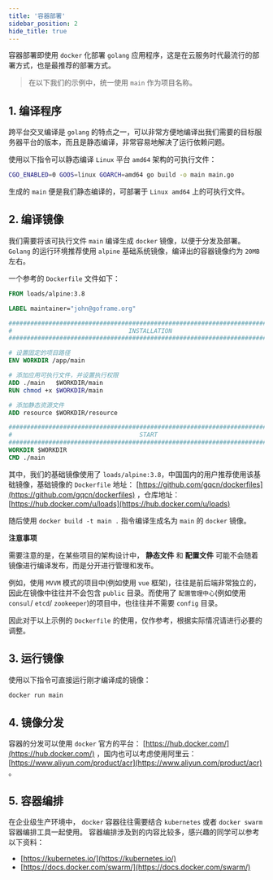 ```yaml
---
title: '容器部署'
sidebar_position: 2
hide_title: true
---
```


容器部署即使用 `docker` 化部署 `golang` 应用程序，这是在云服务时代最流行的部署方式，也是最推荐的部署方式。

> 在以下我们的示例中，统一使用 `main` 作为项目名称。

## 1\. 编译程序

跨平台交叉编译是 `golang` 的特点之一，可以非常方便地编译出我们需要的目标服务器平台的版本，而且是静态编译，非常容易地解决了运行依赖问题。

使用以下指令可以静态编译 `Linux` 平台 `amd64` 架构的可执行文件：

```bash
CGO_ENABLED=0 GOOS=linux GOARCH=amd64 go build -o main main.go
```

生成的 `main` 便是我们静态编译的，可部署于 `Linux amd64` 上的可执行文件。

## 2\. 编译镜像

我们需要将该可执行文件 `main` 编译生成 `docker` 镜像，以便于分发及部署。 `Golang` 的运行环境推荐使用 `alpine` 基础系统镜像，编译出的容器镜像约为 `20MB` 左右。

一个参考的 `Dockerfile` 文件如下：

```dockerfile
FROM loads/alpine:3.8

LABEL maintainer="john@goframe.org"

###############################################################################
#                                INSTALLATION
###############################################################################

# 设置固定的项目路径
ENV WORKDIR /app/main

# 添加应用可执行文件，并设置执行权限
ADD ./main   $WORKDIR/main
RUN chmod +x $WORKDIR/main

# 添加静态资源文件
ADD resource $WORKDIR/resource

###############################################################################
#                                   START
###############################################################################
WORKDIR $WORKDIR
CMD ./main
```

其中，我们的基础镜像使用了 `loads/alpine:3.8`，中国国内的用户推荐使用该基础镜像，基础镜像的 `Dockerfile` 地址： [https://github.com/gqcn/dockerfiles](https://github.com/gqcn/dockerfiles) ，仓库地址： [https://hub.docker.com/u/loads](https://hub.docker.com/u/loads)

随后使用 `docker build -t main .` 指令编译生成名为 `main` 的 `docker` 镜像。

**注意事项**

需要注意的是，在某些项目的架构设计中， **静态文件** 和 **配置文件** 可能不会随着镜像进行编译发布，而是分开进行管理和发布。

例如，使用 `MVVM` 模式的项目中(例如使用 `vue` 框架)，往往是前后端非常独立的，因此在镜像中往往并不会包含 `public` 目录。而使用了 `配置管理中心`(例如使用 `consul`/ `etcd`/ `zookeeper`)的项目中，也往往并不需要 `config` 目录。

因此对于以上示例的 `Dockerfile` 的使用，仅作参考，根据实际情况请进行必要的调整。

## 3\. 运行镜像

使用以下指令可直接运行刚才编译成的镜像：

```bash
docker run main
```

## 4\. 镜像分发

容器的分发可以使用 `docker` 官方的平台： [https://hub.docker.com/](https://hub.docker.com/) ，国内也可以考虑使用阿里云： [https://www.aliyun.com/product/acr](https://www.aliyun.com/product/acr) 。

## 5\. 容器编排

在企业级生产环境中， `docker` 容器往往需要结合 `kubernetes` 或者 `docker swarm` 容器编排工具一起使用。 容器编排涉及到的内容比较多，感兴趣的同学可以参考以下资料：

- [https://kubernetes.io/](https://kubernetes.io/)
- [https://docs.docker.com/swarm/](https://docs.docker.com/swarm/)
